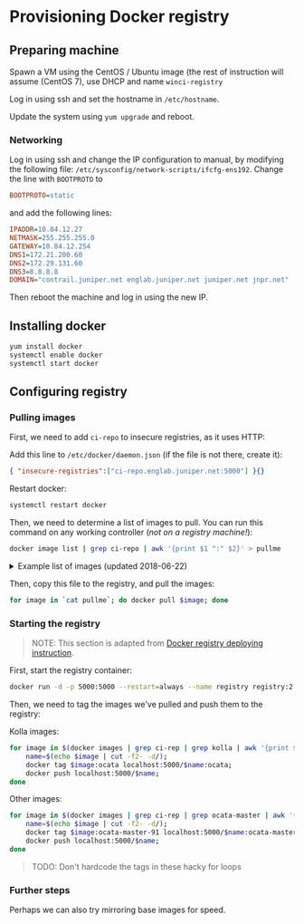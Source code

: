 # Provisioning Docker registry

## Preparing machine

Spawn a VM using the CentOS / Ubuntu image (the rest of instruction will assume (CentOS 7),
use DHCP and name `winci-registry`

Log in using ssh and set the hostname in `/etc/hostname`.

Update the system using `yum upgrade` and reboot.

### Networking

Log in using ssh and change the IP configuration to manual, by modifying the following file:
`/etc/sysconfig/network-scripts/ifcfg-ens192`. Change the line with `BOOTPROTO` to

```ini
BOOTPROTO=static
```

and add the following lines:

```ini
IPADDR=10.84.12.27
NETMASK=255.255.255.0
GATEWAY=10.84.12.254
DNS1=172.21.200.60
DNS2=172.29.131.60
DNS3=8.8.8.8
DOMAIN="contrail.juniper.net englab.juniper.net juniper.net jnpr.net"
```

Then reboot the machine and log in using the new IP.

## Installing docker

```bash
yum install docker
systemctl enable docker
systemctl start docker
```

## Configuring registry

### Pulling images

First, we need to add `ci-repo` to insecure registries, as it uses HTTP:

Add this line to `/etc/docker/daemon.json` (if the file is not there, create it):

```json
{ "insecure-registries":["ci-repo.englab.juniper.net:5000"] }{}
```

Restart docker:
```bash
systemctl restart docker
```

Then, we need to determine a list of images to pull. You can run this command
on any working controller (*not on a registry machine!*):

```bash
docker image list | grep ci-repo | awk '{print $1 ":" $2}' > pullme
```

<details><summary>Example list of images (updated 2018-06-22)</summary>
```
ci-repo.englab.juniper.net:5000/kolla/centos-binary-glance-api:ocata
ci-repo.englab.juniper.net:5000/kolla/centos-binary-glance-registry:ocata
ci-repo.englab.juniper.net:5000/kolla/centos-binary-nova-compute:ocata
ci-repo.englab.juniper.net:5000/kolla/centos-binary-nova-placement-api:ocata
ci-repo.englab.juniper.net:5000/kolla/centos-binary-nova-novncproxy:ocata
ci-repo.englab.juniper.net:5000/kolla/centos-binary-nova-api:ocata
ci-repo.englab.juniper.net:5000/kolla/centos-binary-nova-conductor:ocata
ci-repo.englab.juniper.net:5000/kolla/centos-binary-nova-consoleauth:ocata
ci-repo.englab.juniper.net:5000/kolla/centos-binary-nova-ssh:ocata
ci-repo.englab.juniper.net:5000/kolla/centos-binary-nova-scheduler:ocata
ci-repo.englab.juniper.net:5000/kolla/centos-binary-keystone:ocata
ci-repo.englab.juniper.net:5000/kolla/centos-binary-neutron-server:ocata
ci-repo.englab.juniper.net:5000/kolla/centos-binary-neutron-metadata-agent:ocata
ci-repo.englab.juniper.net:5000/kolla/centos-binary-swift-account:ocata
ci-repo.englab.juniper.net:5000/kolla/centos-binary-swift-object:ocata
ci-repo.englab.juniper.net:5000/kolla/centos-binary-swift-rsyncd:ocata
ci-repo.englab.juniper.net:5000/kolla/centos-binary-swift-object-expirer:ocata
ci-repo.englab.juniper.net:5000/kolla/centos-binary-swift-proxy-server:ocata
ci-repo.englab.juniper.net:5000/kolla/centos-binary-swift-container:ocata
ci-repo.englab.juniper.net:5000/kolla/centos-binary-barbican-api:ocata
ci-repo.englab.juniper.net:5000/kolla/centos-binary-barbican-keystone-listener:ocata
ci-repo.englab.juniper.net:5000/kolla/centos-binary-barbican-worker:ocata
ci-repo.englab.juniper.net:5000/kolla/centos-binary-heat-api:ocata
ci-repo.englab.juniper.net:5000/kolla/centos-binary-heat-api-cfn:ocata
ci-repo.englab.juniper.net:5000/kolla/centos-binary-heat-engine:ocata
ci-repo.englab.juniper.net:5000/kolla/centos-binary-horizon:ocata
ci-repo.englab.juniper.net:5000/kolla/centos-binary-swift-base:ocata
ci-repo.englab.juniper.net:5000/kolla/centos-binary-memcached:ocata
ci-repo.englab.juniper.net:5000/kolla/centos-binary-cron:ocata
ci-repo.englab.juniper.net:5000/kolla/centos-binary-rabbitmq:ocata
ci-repo.englab.juniper.net:5000/kolla/centos-binary-kolla-toolbox:ocata
ci-repo.englab.juniper.net:5000/kolla/centos-binary-nova-libvirt:ocata
ci-repo.englab.juniper.net:5000/kolla/centos-binary-fluentd:ocata
ci-repo.englab.juniper.net:5000/kolla/centos-binary-mariadb:ocata
ci-repo.englab.juniper.net:5000/contrail-openstack-neutron-init:ocata-master-91
ci-repo.englab.juniper.net:5000/contrail-openstack-compute-init:ocata-master-91
```
</details>

Then, copy this file to the registry, and pull the images:

```bash
for image in `cat pullme`; do docker pull $image; done
```

### Starting the registry

> NOTE: This section is adapted from [Docker registry deploying instruction][docker-registry-deploying].

First, start the registry container:

```bash
docker run -d -p 5000:5000 --restart=always --name registry registry:2
```

Then, we need to tag the images we've pulled and push them to the registry:

Kolla images:

```bash
for image in $(docker images | grep ci-rep | grep kolla | awk '{print $1}'); do
    name=$(echo $image | cut -f2- -d/);
    docker tag $image:ocata localhost:5000/$name:ocata;
    docker push localhost:5000/$name;
done
```

Other images:

```bash
for image in $(docker images | grep ci-rep | grep ocata-master | awk '{print $1}'); do
    name=$(echo $image | cut -f2- -d/);
    docker tag $image:ocata-master-91 localhost:5000/$name:ocata-master-91;
    docker push localhost:5000/$name;
done
```

> TODO: Don't hardcode the tags in these hacky for loops

### Further steps

Perhaps we can also try mirroring base images for speed.

[docker-registry-deploying]: https://docs.docker.com/registry/deploying/
